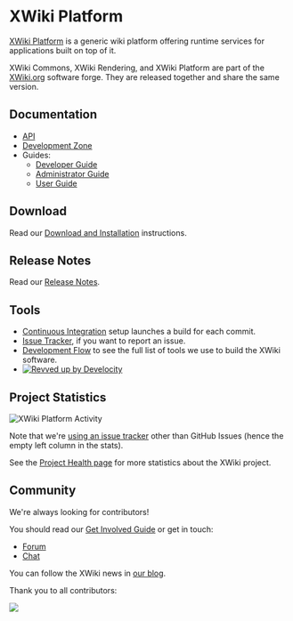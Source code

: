 # XWiki Platform

[XWiki Platform](https://www.xwiki.org/xwiki/bin/view/Documentation/) is a generic wiki platform offering runtime services for applications built on top of it.

XWiki Commons, XWiki Rendering, and XWiki Platform are part of the [XWiki.org](http://www.xwiki.org/) software forge. They are released together and share the same version.

## Documentation
* [API](https://www.xwiki.org/xwiki/bin/view/Documentation/DevGuide/API/)
* [Development Zone](https://dev.xwiki.org/xwiki/bin/view/Community/)
* Guides:
  * [Developer Guide](https://www.xwiki.org/xwiki/bin/view/Documentation/DevGuide/)
  * [Administrator Guide](https://www.xwiki.org/xwiki/bin/view/Documentation/AdminGuide/)
  * [User Guide](https://www.xwiki.org/xwiki/bin/view/Documentation/UserGuide/GettingStarted/)

## Download
Read our [Download and Installation](https://www.xwiki.org/xwiki/bin/view/Download/) instructions.

## Release Notes
Read our [Release Notes](https://www.xwiki.org/xwiki/bin/view/ReleaseNotes/).

## Tools
* [Continuous Integration](https://ci.xwiki.org/) setup launches a build for each commit.
* [Issue Tracker](https://jira.xwiki.org/browse/XWIKI), if you want to report an issue.
* [Development Flow](https://dev.xwiki.org/xwiki/bin/view/Community/DevelopmentPractices#HGeneralDevelopmentFlow) to see the full list of tools we use to build the XWiki software.
* [![Revved up by Develocity](https://img.shields.io/badge/Revved%20up%20by-Develocity-06A0CE?logo=Gradle&labelColor=02303A)](https://ge.xwiki.org/scans)

## Project Statistics

![XWiki Platform Activity](https://repobeats.axiom.co/api/embed/7d0980aec51d3e1b8622875db877a3eaacabe169.svg "XWiki Platform Activity")

Note that we're [using an issue tracker](https://jira.xwiki.org/browse/XWIKI) other than GitHub Issues (hence the empty left column in the stats).

See the [Project Health page](https://dev.xwiki.org/xwiki/bin/view/Community/ProjectHealth) for more statistics about the XWiki project.

## Community

We're always looking for contributors!

You should read our [Get Involved Guide](https://dev.xwiki.org/xwiki/bin/view/Community/Contributing) or get in touch:
* [Forum](https://dev.xwiki.org/xwiki/bin/view/Community/Discuss)
* [Chat](https://dev.xwiki.org/xwiki/bin/view/Community/Chat)

You can follow the XWiki news in [our blog](https://www.xwiki.org/xwiki/bin/view/Blog/).

Thank you to all contributors:

<a href="https://github.com/xwiki/xwiki-platform/graphs/contributors">
  <img src="https://contrib.rocks/image?repo=xwiki/xwiki-platform&max=5000" />
</a>
